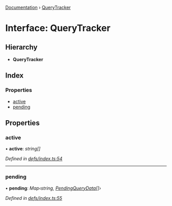 [Documentation](../README.md) › [QueryTracker](querytracker.md)

# Interface: QueryTracker

## Hierarchy

* **QueryTracker**

## Index

### Properties

* [active](querytracker.md#active)
* [pending](querytracker.md#pending)

## Properties

###  active

• **active**: *string[]*

*Defined in [defs/index.ts:54](https://github.com/badbatch/graphql-box/blob/45189bc/packages/client/src/defs/index.ts#L54)*

___

###  pending

• **pending**: *Map‹string, [PendingQueryData](pendingquerydata.md)[]›*

*Defined in [defs/index.ts:55](https://github.com/badbatch/graphql-box/blob/45189bc/packages/client/src/defs/index.ts#L55)*
